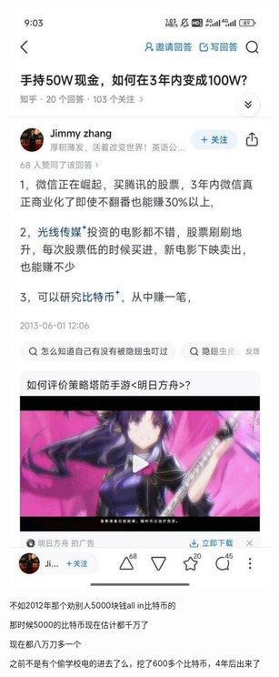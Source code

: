 ![图片描述](./image.png)

不如2012年那个劝别人5000块钱all in比特币的

那时候5000的比特币现在估计都千万了

现在都八万刀多一个

之前不是有个偷学校电的进去了么，挖了600多个比特币，4年后出来了
